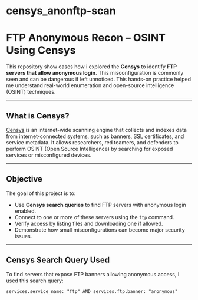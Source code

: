 # censys_anonftp-scan

# FTP Anonymous Recon – OSINT Using Censys

This repository show cases how i explored the  **Censys** to identify **FTP servers that allow anonymous login**. This misconfiguration is commonly seen and can be dangerous if left unnoticed. This hands-on practice helped me understand real-world enumeration and open-source intelligence (OSINT) techniques.

---

## What is Censys?

[Censys](https://search.censys.io) is an internet-wide scanning engine that collects and indexes data from internet-connected systems, such as banners, SSL certificates, and service metadata. It allows researchers, red teamers, and defenders to perform OSINT (Open Source Intelligence) by searching for exposed services or misconfigured devices.

---

##  Objective

The goal of this project is to:
- Use **Censys search queries** to find FTP servers with anonymous login enabled.
- Connect to one or more of these servers using the `ftp` command.
- Verify access by listing files and downloading one if allowed.
- Demonstrate how small misconfigurations can become major security issues.

---

## Censys Search Query Used

To find servers that expose FTP banners allowing anonymous access, I used this search query:

```text
services.service_name: "ftp" AND services.ftp.banner: "anonymous"
